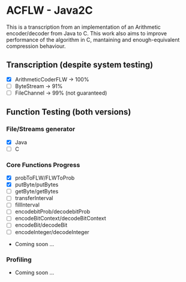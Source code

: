 # ACFLW - Java2C
This is a transcription from an implementation of an Arithmetic encoder/decoder from Java to C. This work also aims to improve performance of the algorithm in C, mantaining and enough-equivalent compression behaviour.

## Transcription (despite system testing)
  - [X] ArithmeticCoderFLW  -> 100%
  - [ ] ByteStream          -> 91%
  - [ ] FileChannel         -> 99% (not guaranteed)
## Function Testing (both versions)
### File/Streams generator
  - [X] Java
  - [ ] C
### Core Functions Progress
  - [X] probToFLW/FLWToProb
  - [X] putByte/putBytes
  - [ ] getByte/getBytes
  - [ ] transferInterval
  - [ ] fillInterval
  - [ ] encodebitProb/decodebitProb
  - [ ] encodeBitContext/decodeBitContext
  - [ ] encodeBit/decodeBit
  - [ ] encodeInteger/decodeInteger
  - Coming soon ...
### Profiling
  - Coming soon ...
